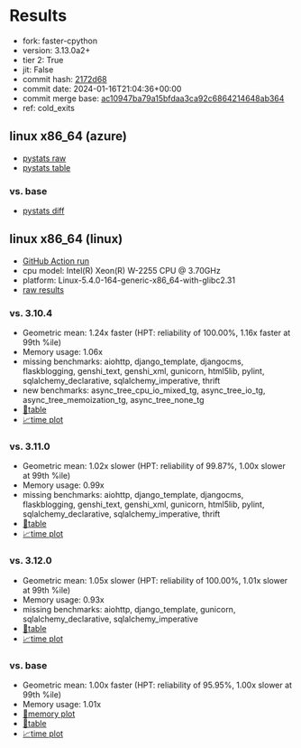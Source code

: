 # Results

- fork: faster-cpython
- version: 3.13.0a2+
- tier 2: True
- jit: False
- commit hash: [2172d68](https://github.com/faster%2dcpython/cpython/commit/2172d68)
- commit date: 2024-01-16T21:04:36+00:00
- commit merge base: [ac10947ba79a15bfdaa3ca92c6864214648ab364](https://github.com/faster%2dcpython/cpython/commit/ac10947ba79a15bfdaa3ca92c6864214648ab364)
- ref: cold_exits

## linux x86_64 (azure)

- [pystats raw](bm-20240116-azure-x86_64-faster%252dcpython-cold_exits-3.13.0a2%2B-2172d68-pystats.json)
- [pystats table](bm-20240116-azure-x86_64-faster%252dcpython-cold_exits-3.13.0a2%2B-2172d68-pystats.md)

### vs. base

- [pystats diff](bm-20240116-azure-x86_64-faster%252dcpython-cold_exits-3.13.0a2%2B-2172d68-pystats-vs-base.md)

## linux x86_64 (linux)

- [GitHub Action run](https://github.com/faster-cpython/benchmarking/actions/runs/7555098907)
- cpu model: Intel(R) Xeon(R) W-2255 CPU @ 3.70GHz
- platform: Linux-5.4.0-164-generic-x86_64-with-glibc2.31
- [raw results](bm-20240116-linux-x86_64-faster%252dcpython-cold_exits-3.13.0a2%2B-2172d68.json)

### vs. 3.10.4

- Geometric mean: 1.24x faster (HPT: reliability of 100.00%, 1.16x faster at 99th %ile)
- Memory usage: 1.06x
- missing benchmarks: aiohttp, django_template, djangocms, flaskblogging, genshi_text, genshi_xml, gunicorn, html5lib, pylint, sqlalchemy_declarative, sqlalchemy_imperative, thrift
- new benchmarks: async_tree_cpu_io_mixed_tg, async_tree_io_tg, async_tree_memoization_tg, async_tree_none_tg
- [📄table](bm-20240116-linux-x86_64-faster%252dcpython-cold_exits-3.13.0a2%2B-2172d68-vs-3.10.4.md)
- [📈time plot](bm-20240116-linux-x86_64-faster%252dcpython-cold_exits-3.13.0a2%2B-2172d68-vs-3.10.4.png)

### vs. 3.11.0

- Geometric mean: 1.02x slower (HPT: reliability of 99.87%, 1.00x slower at 99th %ile)
- Memory usage: 0.99x
- missing benchmarks: aiohttp, django_template, djangocms, flaskblogging, genshi_text, genshi_xml, gunicorn, html5lib, pylint, sqlalchemy_declarative, sqlalchemy_imperative, thrift
- [📄table](bm-20240116-linux-x86_64-faster%252dcpython-cold_exits-3.13.0a2%2B-2172d68-vs-3.11.0.md)
- [📈time plot](bm-20240116-linux-x86_64-faster%252dcpython-cold_exits-3.13.0a2%2B-2172d68-vs-3.11.0.png)

### vs. 3.12.0

- Geometric mean: 1.05x slower (HPT: reliability of 100.00%, 1.01x slower at 99th %ile)
- Memory usage: 0.93x
- missing benchmarks: aiohttp, django_template, gunicorn, sqlalchemy_declarative, sqlalchemy_imperative
- [📄table](bm-20240116-linux-x86_64-faster%252dcpython-cold_exits-3.13.0a2%2B-2172d68-vs-3.12.0.md)
- [📈time plot](bm-20240116-linux-x86_64-faster%252dcpython-cold_exits-3.13.0a2%2B-2172d68-vs-3.12.0.png)

### vs. base

- Geometric mean: 1.00x faster (HPT: reliability of 95.95%, 1.00x slower at 99th %ile)
- Memory usage: 1.01x
- [🧠memory plot](bm-20240116-linux-x86_64-faster%252dcpython-cold_exits-3.13.0a2%2B-2172d68-vs-base-mem.png)
- [📄table](bm-20240116-linux-x86_64-faster%252dcpython-cold_exits-3.13.0a2%2B-2172d68-vs-base.md)
- [📈time plot](bm-20240116-linux-x86_64-faster%252dcpython-cold_exits-3.13.0a2%2B-2172d68-vs-base.png)

